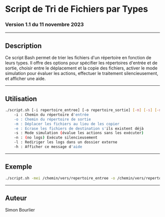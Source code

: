 # Script de Tri de Fichiers par Types
### Version 1.1 du 11 novembre 2023

---

## Description

Ce script Bash permet de trier les fichiers d'un répertoire en fonction de leurs types.
Il offre des options pour spécifier les répertoires d'entrée et de sortie, choisir entre le déplacement et la copie des fichiers,
activer le mode simulation pour évaluer les actions, effectuer le traitement silencieusement, et afficher une aide.

---

## Utilisation

```bash
./script.sh [-i repertoire_entree] [-o repertoire_sortie] [-m] [-s] [-n] [-l repertoire_logs] [-e] [-h]
    -i : Chemin du répertoire d'entrée
    -o : Chemin du répertoire de sortie
    -m : Déplacer les fichiers au lieu de les copier
    -e : Ecrase les fichiers de destination s'ils existent déjà
    -s : Mode simulation (évalue les actions sans les exécuter)
    -n : (no logs) Exécute silencieusement
    -l : Rediriger les logs dans un dossier externe
    -h : Afficher ce message d'aide
```

---

## Exemple

```bash
./script.sh -mei /chemin/vers/repertoire_entree -o /chemin/vers/repertoire_sortie -l ./vers/logs
```

---

## Auteur

Simon Bourlier